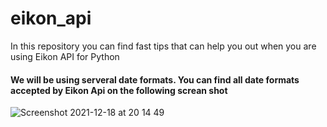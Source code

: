 # eikon_api
In this repository you can find fast tips that can help you out when you are using Eikon API for Python

#### We will be using serveral date formats. You can find all date formats accepted by Eikon Api on the following screan shot
![Screenshot 2021-12-18 at 20 14 49](https://user-images.githubusercontent.com/69301150/146675427-e1d89493-0bc8-4118-a5a0-533388163317.png)
